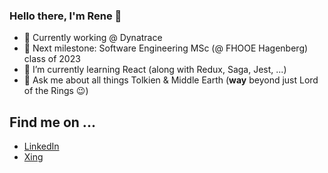 ### Hello there, I'm Rene 👋

- 🔭 Currently working @ Dynatrace
- 🎯 Next milestone: Software Engineering MSc (@ FHOOE Hagenberg) class of 2023
- 🌱 I’m currently learning React (along with Redux, Saga, Jest, ...)
- 💬 Ask me about all things Tolkien & Middle Earth (**way** beyond just Lord of the Rings 😉)

## Find me on ...

- [LinkedIn](https://www.linkedin.com/in/rene-kayr/ "Rene Kayr on LinkedIn")
- [Xing](https://www.xing.com/profile/Rene_Kayr/ "Rene Kayr on Xing")

<!--
**renekayr/renekayr** is a ✨ _special_ ✨ repository because its `README.md` (this file) appears on your GitHub profile.
Here are some ideas to get you started:
- 👯 I’m looking to collaborate on ...
- 🤔 I’m looking for help with ...
- 📫 How to reach me
- 😄 Pronouns: ...
- ⚡ Fun fact: ...
-->
